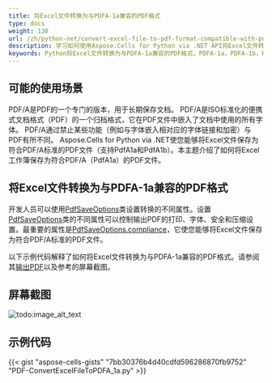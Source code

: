 ```yaml
---
title: 将Excel文件转换为与PDFA-1a兼容的PDF格式
type: docs
weight: 130
url: /zh/python-net/convert-excel-file-to-pdf-format-compatible-with-pdfa-1a/
description: 学习如何使用Aspose.Cells for Python via .NET API将Excel文件转换为与PDFA-1a兼容的PDF格式。
keywords: Python将Excel文件转换为与PDFA-1a兼容的PDF格式，PDFA-1a，PDFA-1b，PDF14，PDF15，PDF16，PDF17
---
```


## **可能的使用场景**

PDF/A是PDF的一个专门的版本，用于长期保存文档。 PDF/A是ISO标准化的便携式文档格式（PDF）的一个归档格式，它在PDF文件中嵌入了文档中使用的所有字体。 PDF/A通过禁止某些功能（例如与字体嵌入相对应的字体链接和加密）与PDF有所不同。 Aspose.Cells for Python via .NET使您能够将Excel文件保存为符合PDF/A标准的PDF文件（支持PdfA1a和PdfA1b）。本主题介绍了如何将Excel工作簿保存为符合PDF/A（PdfA1a）的PDF文件。

## **将Excel文件转换为与PDFA-1a兼容的PDF格式**

开发人员可以使用[PdfSaveOptions](https://reference.aspose.com/cells/python-net/aspose.cells/pdfsaveoptions/)类设置转换的不同属性。设置[PdfSaveOptions](https://reference.aspose.com/cells/python-net/aspose.cells/pdfsaveoptions/)类的不同属性可以控制输出PDF的打印、字体、安全和压缩设置。最重要的属性是[PdfSaveOptions.compliance](https://reference.aspose.com/cells/python-net/aspose.cells/pdfsaveoptions/compliance/)，它使您能够将Excel文件保存为符合PDF/A标准的PDF文件。

以下示例代码解释了如何将Excel文件转换为与PDFA-1a兼容的PDF格式。请参阅其[输出PDF](outputCompliancePdfA1a.pdf)以及参考的屏幕截图。

## **屏幕截图**

![todo:image_alt_text](convert-excel-file-to-pdf-format-compatible-with-pdfa-1a_1.png)

## **示例代码**

{{< gist "aspose-cells-gists" "7bb30376b4d40cdfd596286870fb9752" "PDF-ConvertExcelFileToPDFA_1a.py" >}}
